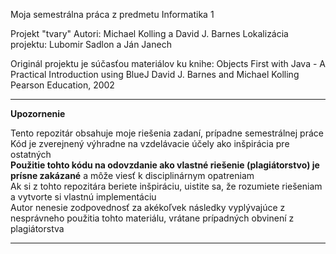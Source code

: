 Moja semestrálna práca z predmetu Informatika 1

Projekt "tvary"
Autori: Michael Kolling a David J. Barnes
Lokalizácia projektu: Lubomir Sadlon a Ján Janech

Originál projektu je súčasťou materiálov ku knihe:
    Objects First with Java - A Practical Introduction using BlueJ
    David J. Barnes and Michael Kolling
    Pearson Education, 2002

---

**Upozornenie**  

Tento repozitár obsahuje moje riešenia zadaní, prípadne semestrálnej práce  
Kód je zverejnený výhradne na vzdelávacie účely ako inšpirácia pre ostatných  
**Použitie tohto kódu na odovzdanie ako vlastné riešenie (plagiátorstvo) je prísne zakázané** a môže viesť k disciplinárnym opatreniam  
Ak si z tohto repozitára beriete inšpiráciu, uistite sa, že rozumiete riešeniam a vytvorte si vlastnú implementáciu  
Autor nenesie zodpovednosť za akékoľvek následky vyplývajúce z nesprávneho použitia tohto materiálu, vrátane prípadných obvinení z plagiátorstva  

---

